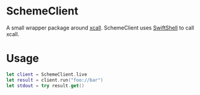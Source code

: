# SchemeClient

A small wrapper package around [xcall](https://github.com/martinfinke/xcall).
SchemeClient uses [SwiftShell](https://github.com/kareman/SwiftShell) to call xcall.

# Usage
```swift
let client = SchemeClient.live
let result = client.run("foo://bar")
let stdout = try result.get()
```


